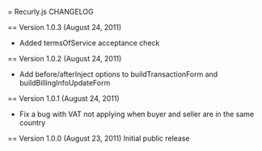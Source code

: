 = Recurly.js CHANGELOG

== Version 1.0.3 (August 24, 2011)
- Added termsOfService acceptance check

== Version 1.0.2 (August 24, 2011)
- Add before/afterInject options to buildTransactionForm and buildBillingInfoUpdateForm

== Version 1.0.1 (August 24, 2011)
- Fix a bug with VAT not applying when buyer and seller are in the same country

== Version 1.0.0 (August 23, 2011)
Initial public release
